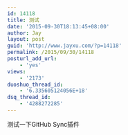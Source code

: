 ```yaml
---
id: 14118
title: 测试
date: '2015-09-30T18:13:45+08:00'
author: Jay
layout: post
guid: 'http://www.jayxu.com/?p=14118'
permalink: /2015/09/30/14118
posturl_add_url:
    - 'yes'
views:
    - '2173'
duoshuo_thread_id:
    - '6.335605124056E+18'
dsq_thread_id:
    - '4288272285'
---
```


测试一下GitHub Sync插件